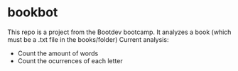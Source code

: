 # bookbot
This repo is a project from the Bootdev bootcamp. 
It analyzes a book (which must be a .txt file in the books/folder)
Current analysis:
  - Count the amount of words
  - Count the ocurrences of each letter
